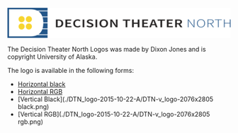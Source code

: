 ![DTN logo](dtn_logo-rgb_h-web.png)

The Decision Theater North Logos was made by Dixon Jones and is copyright University of Alaska. 


The logo is available in the following forms:
* [Horizontal black](./DTN_logo-2015-10-22-A/DTN-h_logo-6260x844-black.png)
* [Horizontal RGB](./DTN_logo-2015-10-22-A/DTN-h_logo-6260x844-rgb.png)
* [Vertical Black](./DTN_logo-2015-10-22-A/DTN-v_logo-2076x2805 black.png)
* [Vertical RGB](./DTN_logo-2015-10-22-A/DTN-v_logo-2076x2805 rgb.png)

